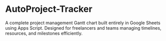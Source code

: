 # AutoProject-Tracker
A complete project management Gantt chart built entirely in Google Sheets using Apps Script. Designed for freelancers and teams managing timelines, resources, and milestones efficiently.
